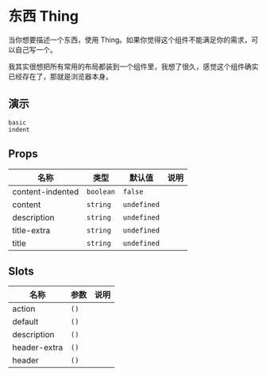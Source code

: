 # 东西 Thing

当你想要描述一个东西，使用 Thing。如果你觉得这个组件不能满足你的需求，可以自己写一个。

我其实很想把所有常用的布局都装到一个组件里，我想了很久，感觉这个组件确实已经存在了，那就是浏览器本身。

## 演示

```demo
basic
indent
```

## Props

| 名称             | 类型      | 默认值      | 说明 |
| ---------------- | --------- | ----------- | ---- |
| content-indented | `boolean` | `false`     |      |
| content          | `string`  | `undefined` |      |
| description      | `string`  | `undefined` |      |
| title-extra      | `string`  | `undefined` |      |
| title            | `string`  | `undefined` |      |

## Slots

| 名称         | 参数 | 说明 |
| ------------ | ---- | ---- |
| action       | `()` |      |
| default      | `()` |      |
| description  | `()` |      |
| header-extra | `()` |      |
| header       | `()` |      |
